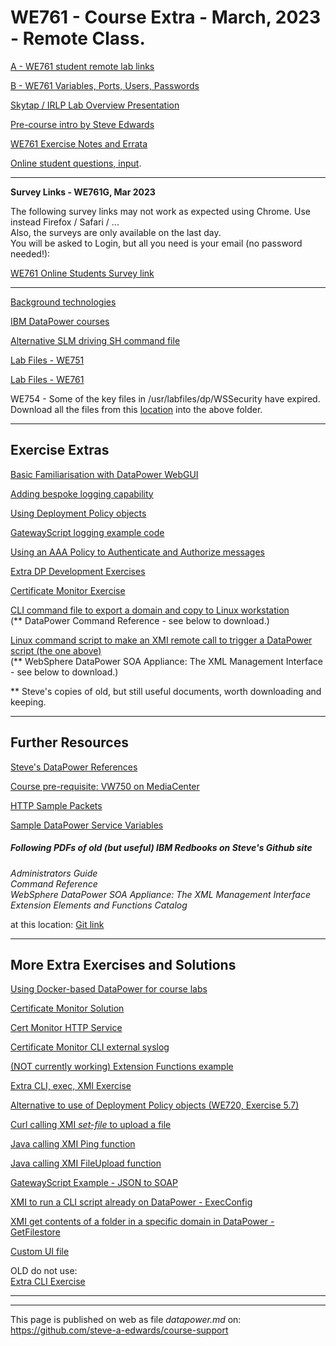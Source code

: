 # WE761 - Course Extra - March, 2023 - Remote Class.

[A - WE761 student remote lab links](https://github.com/steve-a-edwards/we761/blob/master/class-info/2023-03-07.md "Click this link to see the student links to the IRLP Labs.")  

<!--
[B - WE75x Variables, Ports, Users, Passwords](https://docs.google.com/document/d/e/2PACX-1vS5lZHs2tdYqQfV69FIBwk8be_IxIjSFe_7h_72iavp4TElK0f8QCEsmmosyn3Z5VYcOEAQ8QUT4XVD/pub "Values for WE751, WE752, WE753, WE754 Exercises.")
-->

<!-- [B - WE761 Variables, Ports, Users, Passwords](https://docs.google.com/document/d/e/2PACX-1vT1Gi9H_yZ9wy3LbPkOwBY-dJ45IjGUjDZVtJTt1GyKFTMmhJjUoZZ8DK6_CfZdLJq4Un8oJ0YIIs_1/pub "Values for WE761 Exercises.")
-->
[B - WE761 Variables, Ports, Users, Passwords](https://github.com/steve-a-edwards/course-support/blob/master/WE761-Variables-and-Ports.pdf "Values for WE761 Exercises.")


<!--
[Skytap / IRLP Lab Overview Presentation](https://docs.google.com/document/d/e/2PACX-1vTkYdV767hCbGRRPRicC7TDzXmKEAcQaFYkKkbHN_YTGHw7Nn_UAqjB9yj0nuPw-XJLLEKCh9tsOiy2/pub "Brief overview of the Ubuntu Desktop and DataPower remote images.")
-->

[Skytap / IRLP Lab Overview Presentation](https://github.com/steve-a-edwards/course-support/blob/master/DataPower-Course-Labs-via-Skytap.pdf "Brief overview of the Ubuntu Desktop and DataPower remote images.")

<!--
[Pre-course intro by Steve Edwards](https://drive.google.com/open?id=15xFNTXAw26AHOB83B1Eqoa907ICdcqBa)  
-->
[Pre-course intro by Steve Edwards](https://github.com/steve-a-edwards/course-support/blob/master/Pre-Course-Intro.pdf)  


<!--
[WE751 Exercise Notes and Errata](https://docs.google.com/document/d/e/2PACX-1vSc_FPl2vCypuEtKs-822e7skjTG_PYZHI11TaQ9leyg_RYyzNU650hHm69KK2Vu2hkF9svULuCMOtT/pub)
-->

<!--
[WE754 Exercise Notes and Errata](https://docs.google.com/document/d/e/2PACX-1vTph5P1nmoCDmLv_Ex6RaK61ZMek9Ob3qEEQT0a-z_xF7bGwuJ6xv8ospNaBBN7eMidPHFMnSVB_ask/pub)
-->

[WE761 Exercise Notes and Errata](https://github.com/steve-a-edwards/course-support/blob/master/WE761-Exercise-Notes-and-Errata.pdf)

[Online student questions, input](https://docs.google.com/document/d/1sSljg4K5qNYO0lbjifHV2Xim9MvnJn3sNtFL7Gb5z00/edit?usp=sharing).

<hr/>
<b>Survey Links - WE761G, Mar 2023</b>

The following survey links may not work as expected using Chrome. Use instead Firefox / Safari / ...<br/> 
Also, the surveys are only available on the last day.  
You will be asked to Login, but all you need is your email (no password needed!):  

[WE761 Online Students Survey link](https://globalknowledge.az1.qualtrics.com/jfe/form/SV_2l9xxtKvLOyJCKN?EVENTID%3DUK269815&sa=D&source=calendar&usd=2&usg=AOvVaw1UkS7c3J-ROJVu0ngFot8P)  

<hr/>

[Background technologies](https://github.com/steve-a-edwards/course-support/blob/master/DataPower-Course-Background.pdf)

[IBM DataPower courses](https://github.com/steve-a-edwards/course-support/blob/master/ibm-datapower-courses.md)

[Alternative SLM driving SH command file](https://github.com/steve-a-edwards/we751/blob/master/driveSLM-WE751.sh)

[Lab Files - WE751](https://drive.google.com/file/d/1iB-2_XFKUSKskYtp7r05huP5Cg8s1ELy/view?usp=sharing "Take away lab files in a ZIP (click this link, then click Download link at the top right of the page).")

[Lab Files - WE761](https://drive.google.com/file/d/1HjmIZruNDIUsfUJVMXeDKm8LhoHop9Es/view?usp=sharing "Take away lab files in a ZIP (click this link, then click Download link at the top right of the page).")

WE754 - Some of the key files in /usr/labfiles/dp/WSSecurity have expired.  
Download all the files from this [location](https://github.com/steve-a-edwards/we754/tree/master/updated-keys) into the above folder.  

---
## Exercise Extras

[Basic Familiarisation with DataPower WebGUI](https://github.com/steve-a-edwards/course-support/blob/master/Initial-DataPower-Exploration.pdf "Exploring DataPower features.")

[Adding bespoke logging capability](https://github.com/steve-a-edwards/we751/blob/master/extra-exercises/error-handling-log.xsl "Instructions are in the XSL file.")

[Using Deployment Policy objects](https://github.com/steve-a-edwards/course-support/blob/master/DeploymentPolicy-ExtraExercise.pdf "See here")

[GatewayScript logging example code](https://github.com/steve-a-edwards/GatewayScript-Examples/blob/master/7.2/console-log-own-category.js "Log entry triggering using specific category.")

[Using an AAA Policy to Authenticate and Authorize messages](https://github.com/steve-a-edwards/course-support/blob/master/AAAPolicy-Extra-Exercise.pdf "Augments existing HelloWorld MPGW.")

[Extra DP Development Exercises](https://github.com/steve-a-edwards/course-support/blob/master/Extra-DP-Development-Exercises.pdf "HTTP Service, side calls ... .")

[Certificate Monitor Exercise](https://github.com/steve-a-edwards/course-support/blob/master/Certificate-Monitor-Exercise.pdf "This exercise require logging in as user *sysadmin*.")

[CLI command file to export a domain and copy to Linux workstation](https://github.com/steve-a-edwards/course-support/blob/master/DataPower-Backup-and-Copy-Externally-Script.pdf)   
(** DataPower Command Reference - see below to download.)

[Linux command script to make an XMI remote call to trigger a DataPower script (the one above)](https://github.com/steve-a-edwards/we761/blob/master/sample-sh-code/xmi-ExecConfig.sh)   
(** WebSphere DataPower SOA Appliance: The XML Management Interface  - see below to download.)  

 ** Steve's copies of old, but still useful documents, worth downloading and keeping.

---
## Further Resources

[Steve's DataPower References](https://github.com/steve-a-edwards/course-support/blob/master/datapower-references.md "A list of references that Steve has compiled for over 12 years")  

[Course pre-requisite: VW750 on MediaCenter](https://mediacenter.ibm.com/media/t/1_fb2tsml1 "IBM DataPower Gateway Appliance V7.5.0 Technical Introduction by Jim Brown, Mar 2016  - Youtube (49:02).")

<!-- MANY DEVELOPERWORKS ARTICLES REMOVED
[References DataPower](https://docs.google.com/document/pub?id=17BJWdE56IrUkiQExRFktQWqD2-gQOpBxqVpQ-7eLmu0 "Compiled by Steve for over 10 years.")
-->

[HTTP Sample Packets](https://github.com/steve-a-edwards/course-support/blob/master/Sample-HTTP-Combined.pdf "Samples showing HTTP methods, HTTP headers, URIs, content, ...")

[Sample DataPower Service Variables](https://raw.githubusercontent.com/steve-a-edwards/we751/master/sample-datapower-service-vars.md "As may be seen in the multistep probe.")

##### Following PDFs of old (but useful) IBM Redbooks on Steve's Github site  
 *Administrators Guide*  
 *Command Reference*  
 *WebSphere DataPower SOA Appliance: The XML Management Interface*  
 *Extension Elements and Functions Catalog*  
 
at this location: [Git link](https://github.com/steve-a-edwards/course-support/tree/master/redbooks)
<!--
[DataPower Administrators Guide](https://drive.google.com/file/d/0B3s7NxeB9e0ZVnZ1UExMSnBxNUU/view?usp=sharing "XI50, 3.8.1, June 2010.")

[DataPower Command Reference](https://drive.google.com/file/d/0B3s7NxeB9e0ZRXQ1dUZuVjRlZmc/view?usp=sharing "XI50, 3.8.1, June 2010.")

[DataPower Extension Functions](https://drive.google.com/file/d/0B3s7NxeB9e0ZSkdVbDF0eFUxaE0/view?usp=sharing "XI50, 3.8.1, August 2010.")

[WebSphere DataPower SOA Appliance: The XML Management Interface](https://drive.google.com/file/d/0B3s7NxeB9e0ZNWFoT3VkbjJtMWc/view?usp=sharing "XI50, 3.7, September 2008.")
-->

---
## More Extra Exercises and Solutions

[Using Docker-based DataPower for course labs](https://github.com/steve-a-edwards/course-support/blob/master/DataPower-Docker-Lab-Setup.pdf "Shows how to set up a Docker-based DataPower and carry out the course labs..")

[Certificate Monitor Solution](https://github.com/steve-a-edwards/course-support/blob/master/Certificate-Monitor-CLI-Solution.pdf)

[Cert Monitor HTTP Service](https://docs.google.com/document/d/1gnTpya776wh0nYOhPBWPvZOwKrrBn34Ndl6lAjhO0Cw/pub "A service giving access to a log file, without having to login to DataPower.")

[Certificate Monitor CLI external syslog](https://docs.google.com/document/d/1lKNC6ehkyI7NrjT75sb-OvDVRT7nSNpR9eJSxSjdJf0/pub)

[(NOT currently working) Extension Functions example](https://docs.google.com/document/d/1hQnJWln_Dom4sadZpwgQQi7IwJAMJ0l2TOn53Ik2gcY/pub)

[Extra CLI, exec, XMI Exercise](https://github.com/steve-a-edwards/course-support/blob/master/extra-exercises/xmi-exec-script.txt)

[Alternative to use of Deployment Policy objects (WE720, Exercise 5.7)](https://docs.google.com/document/d/1q9slRFciYfYjxjn7hC2PnFK_dd5R5P63kbiGP_ow8ZM/pub "CLI to change configuration in another domain: change-configuration-studentnn_import_domain.cfg") 

[Curl calling XMI *set-file* to upload a file](https://docs.google.com/document/d/1LBxDBO_tXPUiWBGeH66qRd5gMNVky-PqPsOoxstUZBA/edit?usp=sharing)  

[Java calling XMI Ping function](https://docs.google.com/document/d/1y7jkuigh-pXSOE8xQDjaTolRPOpUCkHSHtpfUU87yoE/pub "Ping-Using-WSDL-Generated-Java.")

[Java calling XMI FileUpload function](https://docs.google.com/document/d/1K4S1LXZTq5YMtuKLZFBS2zAYiWIH0OMCvgkfzlcbif4/pub "FileUpload-Using-WSDL-Generated-Java.")

[GatewayScript Example  - JSON to SOAP](https://docs.google.com/document/d/1QB_nugvVLhaJ6OmLXUgb5J-WHhmB9T6SqmV3Bn4_G6o/pub)  

[XMI to run a CLI script already on DataPower - ExecConfig](https://docs.google.com/document/d/1UNOIY4jWCPZajk0dQ0q06_rbnejOAiNwddqywpttv10/pub)

[XMI get contents of a folder in a specific domain in DataPower - GetFilestore](https://docs.google.com/document/d/1JsSblUBIcpjOeGhJkHpKfuhqBF4szC8hAW4NBLuGL_o/pub)

[Custom UI file](https://github.com/steve-a-edwards/we761/blob/master/various/se-custom-ui.xml)


OLD do not use:  
[Extra CLI Exercise](https://docs.google.com/document/d/1zjyVUejlf5z8ccDGr1RlcCsiLVt1qFDK7we6FNODsA4/pub)


---

<!--
[DataPower Monitoring Facility](http://www.escala-live.co.uk:84 "This is a DataPower-based service, using XMI to find the status of other DataPowers. Try the SVG links using Firefox or Chrome.")
-->

---

This page is published on web as file *datapower.md* on: <https://github.com/steve-a-edwards/course-support>  
 
